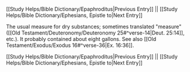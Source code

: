[[Study Helps/Bible Dictionary/Epaphroditus|Previous Entry]]  ||  [[Study Helps/Bible Dictionary/Ephesians, Epistle to|Next Entry]]

 The usual measure for dry substances; sometimes translated "measure" ([[Old Testament/Deuteronomy/Deuteronomy 25#^verse-14|Deut. 25:14]], etc.). It probably contained about eight gallons. See also [[Old Testament/Exodus/Exodus 16#^verse-36|Ex. 16:36]].

[[Study Helps/Bible Dictionary/Epaphroditus|Previous Entry]]  ||  [[Study Helps/Bible Dictionary/Ephesians, Epistle to|Next Entry]]